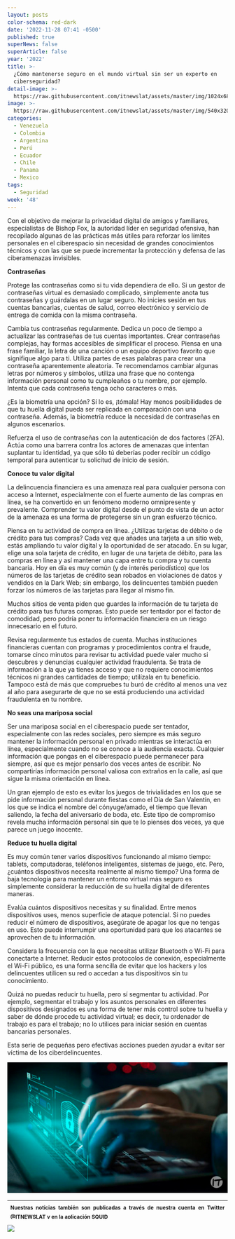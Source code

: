 ```yaml
---
layout: posts
color-schema: red-dark
date: '2022-11-28 07:41 -0500'
published: true
superNews: false
superArticle: false
year: '2022'
title: >-
  ¿Cómo mantenerse seguro en el mundo virtual sin ser un experto en
  ciberseguridad?
detail-image: >-
  https://raw.githubusercontent.com/itnewslat/assets/master/img/1024x680/seguridad-en-laptop-g.jpg
image: >-
  https://raw.githubusercontent.com/itnewslat/assets/master/img/540x320/seguridad-en-laptop-p.jpg
categories:
  - Venezuela
  - Colombia
  - Argentina
  - Perú
  - Ecuador
  - Chile
  - Panama
  - Mexico
tags:
  - Seguridad
week: '48'
---
```

Con el objetivo de mejorar la privacidad digital de amigos y familiares, especialistas de Bishop Fox, la autoridad líder en seguridad ofensiva, han recopilado algunas de las prácticas más útiles para reforzar los límites personales en el ciberespacio sin necesidad de grandes conocimientos técnicos y con las que se puede incrementar la protección y defensa de las ciberamenazas invisibles.
 
**Contraseñas**
 
Protege las contraseñas como si tu vida dependiera de ello.  Si un gestor de contraseñas virtual es demasiado complicado, simplemente anota tus contraseñas y guárdalas en un lugar seguro. No inicies sesión en tus cuentas bancarias, cuentas de salud, correo electrónico y servicio de entrega de comida con la misma contraseña.
 
Cambia tus contraseñas regularmente. Dedica un poco de tiempo a actualizar las contraseñas de tus cuentas importantes. Crear contraseñas complejas, hay formas accesibles de simplificar el proceso. Piensa en una frase familiar, la letra de una canción o un equipo deportivo favorito que signifique algo para ti. Utiliza partes de esas palabras para crear una contraseña aparentemente aleatoria. Te recomendamos cambiar algunas letras por números y símbolos, utiliza una frase que no contenga información personal como tu cumpleaños o tu nombre, por ejemplo. Intenta que cada contraseña tenga ocho caracteres o más.
 
¿Es la biometría una opción? Sí lo es, ¡tómala! Hay menos posibilidades de que tu huella digital pueda ser replicada en comparación con una contraseña. Además, la biometría reduce la necesidad de contraseñas en algunos escenarios.
 
Refuerza el uso de contraseñas con la autenticación de dos factores (2FA). Actúa como una barrera contra los actores de amenazas que intentan suplantar tu identidad, ya que sólo tú deberías poder recibir un código temporal para autenticar tu solicitud de inicio de sesión.
 
**Conoce tu valor digital**
 
La delincuencia financiera es una amenaza real para cualquier persona con acceso a Internet, especialmente con el fuerte aumento de las compras en línea, se ha convertido en un fenómeno moderno omnipresente y prevalente. Comprender tu valor digital desde el punto de vista de un actor de la amenaza es una forma de protegerse sin un gran esfuerzo técnico.
 
Piensa en tu actividad de compra en línea. ¿Utilizas tarjetas de débito o de crédito para tus compras? Cada vez que añades una tarjeta a un sitio web, estás ampliando tu valor digital y la oportunidad de ser atacado. En su lugar, elige una sola tarjeta de crédito, en lugar de una tarjeta de débito, para las compras en línea y así mantener una capa entre tu compra y tu cuenta bancaria. Hoy en día es muy común (y de interés periodístico) que los números de las tarjetas de crédito sean robados en violaciones de datos y vendidos en la Dark Web; sin embargo, los delincuentes también pueden forzar los números de las tarjetas para llegar al mismo fin.
 
Muchos sitios de venta piden que guardes la información de tu tarjeta de crédito para tus futuras compras. Esto puede ser tentador por el factor de comodidad, pero podría poner tu información financiera en un riesgo innecesario en el futuro.
 
Revisa regularmente tus estados de cuenta. Muchas instituciones financieras cuentan con programas y procedimientos contra el fraude, tomarse cinco minutos para revisar tu actividad puede valer mucho si descubres y denuncias cualquier actividad fraudulenta. Se trata de información a la que ya tienes acceso y que no requiere conocimientos técnicos ni grandes cantidades de tiempo; utilízala en tu beneficio. Tampoco está de más que compruebes tu buró de crédito al menos una vez al año para asegurarte de que no se está produciendo una actividad fraudulenta en tu nombre.
 
**No seas una mariposa social**
 
Ser una mariposa social en el ciberespacio puede ser tentador, especialmente con las redes sociales, pero siempre es más seguro mantener la información personal en privado mientras se interactúa en línea, especialmente cuando no se conoce a la audiencia exacta. Cualquier información que pongas en el ciberespacio puede permanecer para siempre, así que es mejor pensarlo dos veces antes de escribir. No compartirías información personal valiosa con extraños en la calle, así que sigue la misma orientación en línea.
 
Un gran ejemplo de esto es evitar los juegos de trivialidades en los que se pide información personal durante fiestas como el Día de San Valentín, en los que se indica el nombre del cónyuge/amado, el tiempo que llevan saliendo, la fecha del aniversario de boda, etc. Este tipo de compromiso revela mucha información personal sin que te lo pienses dos veces, ya que parece un juego inocente.
 
**Reduce tu huella digital**
 
Es muy común tener varios dispositivos funcionando al mismo tiempo: tablets, computadoras, teléfonos inteligentes, sistemas de juego, etc. Pero, ¿cuántos dispositivos necesita realmente al mismo tiempo? Una forma de baja tecnología para mantener un entorno virtual más seguro es simplemente considerar la reducción de su huella digital de diferentes maneras.
 
Evalúa cuántos dispositivos necesitas y su finalidad. Entre menos dispositivos uses, menos superficie de ataque potencial. Si no puedes reducir el número de dispositivos, asegúrate de apagar los que no tengas en uso. Esto puede interrumpir una oportunidad para que los atacantes se aprovechen de tu información.
 
Considera la frecuencia con la que necesitas utilizar Bluetooth o Wi-Fi para conectarte a Internet. Reducir estos protocolos de conexión, especialmente el Wi-Fi público, es una forma sencilla de evitar que los hackers y los delincuentes utilicen su red o accedan a tus dispositivos sin tu conocimiento.
 
Quizá no puedas reducir tu huella, pero sí segmentar tu actividad. Por ejemplo, segmentar el trabajo y los asuntos personales en diferentes dispositivos designados es una forma de tener más control sobre tu huella y saber de dónde procede tu actividad virtual; es decir, tu ordenador de trabajo es para el trabajo; no lo utilices para iniciar sesión en cuentas bancarias personales.
 
Esta serie de pequeñas pero efectivas acciones pueden ayudar a evitar ser víctima de los ciberdelincuentes.

![](https://raw.githubusercontent.com/itnewslat/assets/master/img/540x320/seguridad-en-laptop-p.jpg)

<table style="height: 42px;" width="569">
<tbody>
<tr>
<td style="text-align: justify;"><sub><strong>Nuestras noticias también son publicadas a través de nuestra cuenta en Twitter <a href="https://twitter.com/itnewslat?lang=es">@ITNEWSLAT</a> y en la aplicación <a href="https://squidapp.co/en/">SQUID</a></strong></sub></td>
</tr>
</tbody>
</table>

<img src="https://tracker.metricool.com/c3po.jpg?hash=56f88a41e39ab42c063cc51676587a04"/>